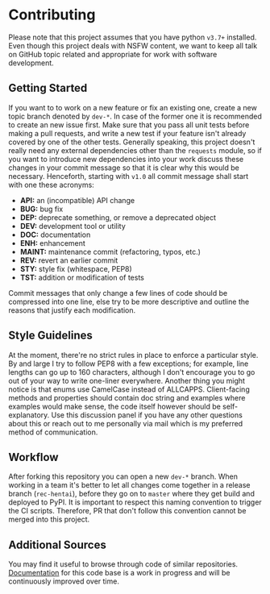 # Contributing

Please note that this project assumes that you have python `v3.7+`
installed. Even though this project deals with NSFW content, we want
to keep all talk on GitHub topic related and appropriate for work with
software development.

## Getting Started

If you want to to work on a new feature or fix an existing one,
create a new topic branch denoted by `dev-*`. In case of the former
one it is recommended to create an new issue first. Make sure that
you pass all unit tests before making a pull requests, and write a
new test if your feature isn't already covered by one of the other
tests. Generally speaking, this project doesn't really need any
external dependencies other than the `requests` module, so if you want
to introduce new dependencies into your work discuss these changes
in your commit message so that it is clear why this would be necessary.
Henceforth, starting with `v1.0` all commit message shall start with one
these acronyms:

- **API:** an (incompatible) API change
- **BUG:** bug fix
- **DEP:** deprecate something, or remove a deprecated object
- **DEV:** development tool or utility
- **DOC:** documentation
- **ENH:** enhancement
- **MAINT:** maintenance commit (refactoring, typos, etc.)
- **REV:** revert an earlier commit
- **STY:** style fix (whitespace, PEP8)
- **TST:** addition or modification of tests

Commit messages that only change a few lines of code should be compressed
into one line, else try to be more descriptive and outline the reasons
that justify each modification.

## Style Guidelines

At the moment, there're no strict rules in place to enforce a particular style.
By and large I try to follow PEP8 with a few exceptions; for example, line lengths
can go up to 160 characters, although I don't encourage you to go out of your way
to write one-liner everywhere. Another thing you might notice is that enums use
CamelCase instead of ALLCAPPS. Client-facing methods and properties should contain
doc string and examples where examples would make sense, the code itself however
should be self-explanatory. Use this discussion panel if you have any other questions
about this or reach out to me personally via mail which is my preferred method of
communication.

## Workflow

After forking this repository you can open a new `dev-*` branch. When working in
a team it's better to let all changes come together in a release branch (`rec-hentai`),
before they go on to `master` where they get build and deployed to PyPI. It is
important to respect this naming convention to trigger the CI scripts. Therefore,
PR that don't follow this convention cannot be merged into this project.

## Additional Sources

You may find it useful to browse through code of similar repositories.
[Documentation](https://hentaichan.pythonanywhere.com/projects/hentai) for this
code base is a work in progress and will be continuously improved over time.

